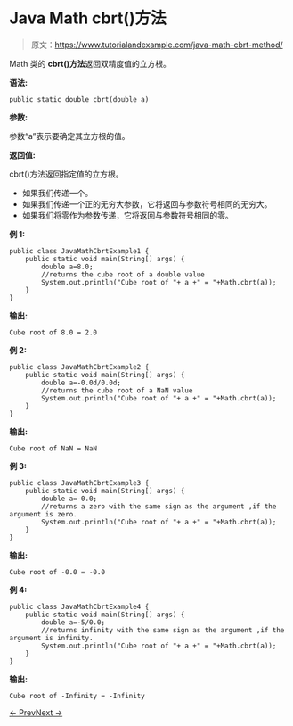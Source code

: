 # Java Math cbrt()方法

> 原文：<https://www.tutorialandexample.com/java-math-cbrt-method/>

Math 类的 **cbrt()方法**返回双精度值的立方根。

**语法:**

```
public static double cbrt(double a)
```

**参数:**

参数“a”表示要确定其立方根的值。

**返回值:**

cbrt()方法返回指定值的立方根。

*   如果我们传递一个。
*   如果我们传递一个正的无穷大参数，它将返回与参数符号相同的无穷大。
*   如果我们将零作为参数传递，它将返回与参数符号相同的零。

**例 1:**

```
public class JavaMathCbrtExample1 {
    public static void main(String[] args) {
        double a=8.0;
        //returns the cube root of a double value
        System.out.println("Cube root of "+ a +" = "+Math.cbrt(a));
    }
}
```

**输出:**

```
Cube root of 8.0 = 2.0
```

**例 2:**

```
public class JavaMathCbrtExample2 {
    public static void main(String[] args) {
        double a=-0.0d/0.0d;
        //returns the cube root of a NaN value
        System.out.println("Cube root of "+ a +" = "+Math.cbrt(a));
    }
}
```

**输出:**

```
Cube root of NaN = NaN
```

**例 3:**

```
public class JavaMathCbrtExample3 {
    public static void main(String[] args) {
        double a=-0.0;
        //returns a zero with the same sign as the argument ,if the argument is zero.
        System.out.println("Cube root of "+ a +" = "+Math.cbrt(a));
    }
}
```

**输出:**

```
Cube root of -0.0 = -0.0
```

**例 4:**

```
public class JavaMathCbrtExample4 {
    public static void main(String[] args) {
        double a=-5/0.0;
        //returns infinity with the same sign as the argument ,if the argument is infinity.
        System.out.println("Cube root of "+ a +" = "+Math.cbrt(a));
    }
}
```

**输出:**

```
Cube root of -Infinity = -Infinity
```

[← Prev](https://www.tutorialandexample.com/java-math-atan2-method/)[Next →](https://www.tutorialandexample.com/java-math-ceil-method/)